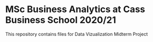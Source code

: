 # MSc Business Analytics at Cass Business School 2020/21

This repository contains files for Data Vizualization Midterm Project
